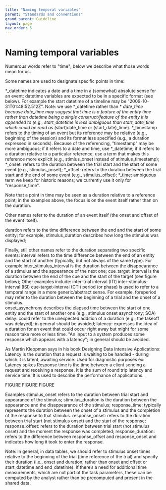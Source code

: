 ```yaml
---
title: "Naming temporal variables"
parent: "Standards and conventions"
grand_parent: Guideline
layout: page
nav_order: 5
---
```



# Naming temporal variables
Numerous words refer to "time"; below we describe what those words mean for us.

Some names are used to designate specific points in time: 

*_datetime indicates a date and a time in a (somewhat) absolute sense for an event; datetime variables are expected to be in a specific format (see below). For example the start datetime of a timeline may be "2009-10-31T01:48:52.512Z".
Note: we use *_datetime rather than * _date_time because date_time may suggest that time is a feature of the entity time rather than datetime being a single construct/feature of the entity it is appended to (e.g., start_datetime is less ambiguous than start_date_time which could be read as (start_)date_time or (start_date)_time).
*_timestamp refers to the timing of an event but its reference may be relative (e.g., beginning of the session) and its format less specified (e.g., a duration expressed in seconds). Because of the referencing, "timestamp" may be more ambiguous; if it refers to a date and time, use *_datetime; if it refers to a duration relative to a particular reference, use a term that makes this reference more explicit (e.g., stimlus_onset instead of stimulus_timestamp);
*_onset: refers to the duration between the trial start and the start of some event (e.g., stimulus_onset); 
*_offset: refers to the duration between the trial start and the end of some event (e.g., stimulus_offset); 
*_time: ambiguous term we keep for historic reasons; we currently use it only for "response_time". 

Note that a point in time may be seen as a duration relative to a reference point; in the examples above, the focus is on the event itself rather than on the duration.


Other names refer to the duration of an event itself (the onset and offset of the event itself).

duration refers to the time difference between the end and the start of some entity; for example, stimulus_duration describes how long the stimulus was displayed;

Finally, still other names refer to the duration separating two specific events:
interval refers to the time difference between the end of an entity and the start of another (typically, but not always of the same type). For example inter_stimulus_interval is the duration between the disappearance of a stimulus and the appearance of the next one; cue_target_interval is the duration between the end of the cue and the start of the target (see figure below); Other examples include:
inter-trial interval (ITI)
inter-stimulus-interval (ISI)
cue-target-interval (CTI)
period (or phase) is used to refer to a temporal range in a more generic/abstract sense. For example, foreperiod may refer to the duration between the beginning of a trial and the onset of a stimulus.  
onset_asynchrony describes the elapsed time between the start of one entity and the start of another one (e.g., stimulus onset asynchrony; SOA)
delay: could refer to the unexpected addition of a duration (e.g., the takeoff was delayed); in general should be avoided; 
latency: expresses the idea of a duration for an event that could occur right away but might for some reason take more or less time. "An input to a system produces some response which appears with a latency"; in general should be avoided.
 
As Martin Kleppman says in his book Designing Data Intensive Applications:
Latency is the duration that a request is waiting to be handled - during which it is latent, awaiting service. Used for diagnostic purposes ex: Latency spikes
Response time is the time between a client sending a request and receiving a response. It is the sum of round trip latency and service time. It is used to describe the performance of applications.



FIGURE FIGURE FIGURE



Examples
stimulus_onset refers to the duration between trial start and appearance of the stimulus; 
stimulus_duration is the duration between the appearance and the disappearance of the stimulus;
response_time: typically represents the duration between the onset of a stimulus and the completion of the response to that stimulus.
response_onset: refers to the duration between trial start (not stimulus onset) and the start of the response;
response_offset: refers to the duration between trial start (not stimulus onset) and the moment the response was completed; 
response_duration: refers to the difference between response_offset and response_onset and indicates how long it took to enter the response. 


Note: In general, in data tables, we should refer to stimulus onset times relative to the beginning of the trial (time reference of the trial) and specify their duration (i.e., onset and duration, rather than onset and offset or start_datetime and end_datetime). If there’s a need for additional time measurements, which are not part of the task parameters, these can be computed by the analyst rather than be precomputed and present in the shared data. 

